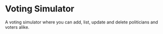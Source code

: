 Voting Simulator
======
A voting simulator where you can add, list, update and delete politicians and voters alike.
